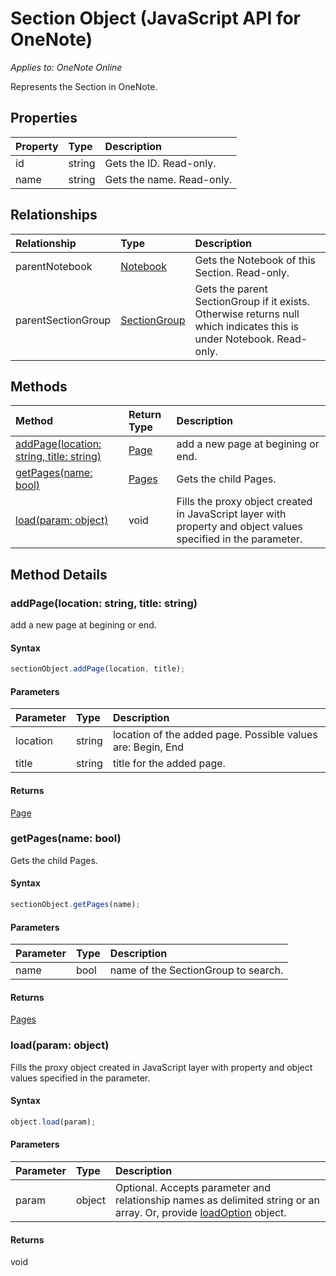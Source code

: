 # Section Object (JavaScript API for OneNote)

_Applies to: OneNote Online_

Represents the Section in OneNote.

## Properties

| Property	   | Type	|Description
|:---------------|:--------|:----------|
|id|string|Gets the ID. Read-only.|
|name|string|Gets the name. Read-only.|



## Relationships
| Relationship | Type	|Description|
|:---------------|:--------|:----------|
|parentNotebook|[Notebook](notebook.md)|Gets the Notebook of this Section. Read-only.|
|parentSectionGroup|[SectionGroup](sectiongroup.md)|Gets the parent SectionGroup if it exists. Otherwise returns null which indicates this is under Notebook. Read-only.|

## Methods

| Method		   | Return Type	|Description|
|:---------------|:--------|:----------|
|[addPage(location: string, title: string)](#addpagelocation-string-title-string)|[Page](page.md)|add a new page at begining or end.|
|[getPages(name: bool)](#getpagesname-bool)|[Pages](pages.md)|Gets the child Pages.|
|[load(param: object)](#loadparam-object)|void|Fills the proxy object created in JavaScript layer with property and object values specified in the parameter.|

## Method Details


### addPage(location: string, title: string)
add a new page at begining or end.

#### Syntax
```js
sectionObject.addPage(location, title);
```

#### Parameters
| Parameter	   | Type	|Description|
|:---------------|:--------|:----------|
|location|string|location of the added page.  Possible values are: Begin, End|
|title|string|title for the added page.|

#### Returns
[Page](page.md)

### getPages(name: bool)
Gets the child Pages.

#### Syntax
```js
sectionObject.getPages(name);
```

#### Parameters
| Parameter	   | Type	|Description|
|:---------------|:--------|:----------|
|name|bool|name of the SectionGroup to search.|

#### Returns
[Pages](pages.md)

### load(param: object)
Fills the proxy object created in JavaScript layer with property and object values specified in the parameter.

#### Syntax
```js
object.load(param);
```

#### Parameters
| Parameter	   | Type	|Description|
|:---------------|:--------|:----------|
|param|object|Optional. Accepts parameter and relationship names as delimited string or an array. Or, provide [loadOption](loadoption.md) object.|

#### Returns
void
